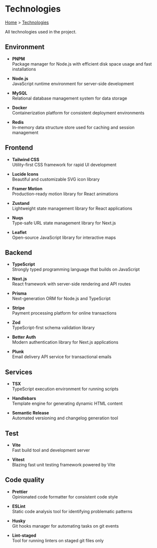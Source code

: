 # Technologies

[Home](../README.md) > [Technologies](./technologies.md)

All technologies used in the project.

## Environment

- **PNPM** \
   Package manager for Node.js with efficient disk space usage and fast installations

- **Node.js** \
   JavaScript runtime environment for server-side development

- **MySQL** \
   Relational database management system for data storage

- **Docker** \
   Containerization platform for consistent deployment environments

- **Redis** \
   In-memory data structure store used for caching and session management

## Frontend

- **Tailwind CSS** \
   Utility-first CSS framework for rapid UI development

- **Lucide Icons** \
   Beautiful and customizable SVG icon library

- **Framer Motion** \
   Production-ready motion library for React animations

- **Zustand** \
   Lightweight state management library for React applications

- **Nuqs** \
   Type-safe URL state management library for Next.js

- **Leaflet** \
   Open-source JavaScript library for interactive maps

## Backend

- **TypeScript** \
   Strongly typed programming language that builds on JavaScript

- **Next.js** \
   React framework with server-side rendering and API routes

- **Prisma** \
   Next-generation ORM for Node.js and TypeScript

- **Stripe** \
   Payment processing platform for online transactions

- **Zod** \
   TypeScript-first schema validation library

- **Better Auth** \
   Modern authentication library for Next.js applications

- **Plunk** \
   Email delivery API service for transactional emails

## Services

- **TSX** \
   TypeScript execution environment for running scripts

- **Handlebars** \
   Template engine for generating dynamic HTML content

- **Semantic Release** \
   Automated versioning and changelog generation tool

## Test

- **Vite** \
   Fast build tool and development server

- **Vitest** \
   Blazing fast unit testing framework powered by Vite

## Code quality

- **Prettier** \
   Opinionated code formatter for consistent code style

- **ESLint** \
   Static code analysis tool for identifying problematic patterns

- **Husky** \
   Git hooks manager for automating tasks on git events

- **Lint-staged** \
   Tool for running linters on staged git files only
